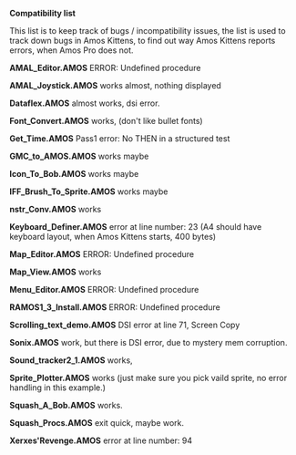 **Compatibility list**

This list is to keep track of bugs / incompatibility issues, 
the list is used to track down bugs in Amos Kittens, 
to find out way Amos Kittens reports errors, when Amos Pro does not.

**AMAL_Editor.AMOS**
ERROR: Undefined procedure

**AMAL_Joystick.AMOS**
works almost, nothing displayed

**Dataflex.AMOS**
almost works, dsi error.

**Font_Convert.AMOS**
works, (don't like bullet fonts)

**Get_Time.AMOS**
Pass1 error: No THEN in a structured test

**GMC_to_AMOS.AMOS**
works maybe

**Icon_To_Bob.AMOS**
works maybe

**IFF_Brush_To_Sprite.AMOS**
works maybe

**nstr_Conv.AMOS**
works

**Keyboard_Definer.AMOS**
error at line number: 23
(A4 should have keyboard layout, when Amos Kittens starts, 400 bytes)

**Map_Editor.AMOS**
ERROR: Undefined procedure

**Map_View.AMOS**
works

**Menu_Editor.AMOS**
ERROR: Undefined procedure

**RAMOS1_3_Install.AMOS**
ERROR: Undefined procedure

**Scrolling_text_demo.AMOS**
DSI error at line 71, Screen Copy

**Sonix.AMOS**
work, but there is DSI error, due to mystery mem corruption.

**Sound_tracker2_1.AMOS**
works,

**Sprite_Plotter.AMOS**
works (just make sure you pick vaild sprite, no error handling in this example.)

**Squash_A_Bob.AMOS**
works.

**Squash_Procs.AMOS**
exit quick, maybe work.

**Xerxes'Revenge.AMOS**
error at line number: 94


